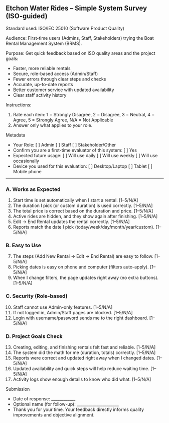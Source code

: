 ## Etchon Water Rides – Simple System Survey (ISO-guided)

Standard used: ISO/IEC 25010 (Software Product Quality)

Audience: First-time users (Admins, Staff, Stakeholders) trying the Boat Rental Management System (BRMS).

Purpose: Get quick feedback based on ISO quality areas and the project goals:
- Faster, more reliable rentals
- Secure, role-based access (Admin/Staff)
- Fewer errors through clear steps and checks
- Accurate, up-to-date reports
- Better customer service with updated availability
- Clear staff activity history

Instructions:
1) Rate each item: 1 = Strongly Disagree, 2 = Disagree, 3 = Neutral, 4 = Agree, 5 = Strongly Agree, N/A = Not Applicable
2) Answer only what applies to your role.

Metadata
- Your Role: [ ] Admin  [ ] Staff  [ ] Stakeholder/Other
- Confirm you are a first-time evaluator of this system: [ ] Yes
- Expected future usage: [ ] Will use daily  [ ] Will use weekly  [ ] Will use occasionally
- Device you used for this evaluation: [ ] Desktop/Laptop  [ ] Tablet  [ ] Mobile phone

---

### A. Works as Expected
1. Start time is set automatically when I start a rental. [1–5/N/A]
2. The duration I pick (or custom duration) is used correctly. [1–5/N/A]
3. The total price is correct based on the duration and price. [1–5/N/A]
4. Active rides are hidden, and they show again after finishing. [1–5/N/A]
5. Edit → End Rental updates the rental correctly. [1–5/N/A]
6. Reports match the date I pick (today/week/day/month/year/custom). [1–5/N/A]

### B. Easy to Use
7. The steps (Add New Rental → Edit → End Rental) are easy to follow. [1–5/N/A]
8. Picking dates is easy on phone and computer (filters auto-apply). [1–5/N/A]
9. When I change filters, the page updates right away (no extra buttons). [1–5/N/A]

### C. Security (Role-based)
10. Staff cannot use Admin-only features. [1–5/N/A]
11. If not logged in, Admin/Staff pages are blocked. [1–5/N/A]
12. Login with username/password sends me to the right dashboard. [1–5/N/A]

### D. Project Goals Check
13. Creating, editing, and finishing rentals felt fast and reliable. [1–5/N/A]
14. The system did the math for me (duration, totals) correctly. [1–5/N/A]
15. Reports were correct and updated right away when I changed dates. [1–5/N/A]
16. Updated availability and quick steps will help reduce waiting time. [1–5/N/A]
17. Activity logs show enough details to know who did what. [1–5/N/A]

Submission
- Date of response: ____________
- Optional name (for follow-up): _____________________
- Thank you for your time. Your feedback directly informs quality improvements and objective alignment.


